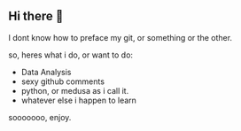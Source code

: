 ## Hi there 👋


I dont know how to preface my git, or something or the other.

so, heres what i do, or want  to do:

 - Data Analysis
 - sexy github comments
 - python, or medusa as i call it.
 - whatever else i happen to learn

sooooooo,
enjoy.


